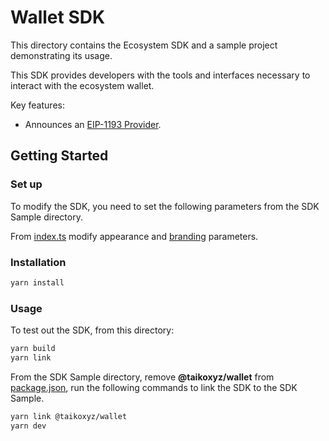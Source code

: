 # Wallet SDK

This directory contains the Ecosystem SDK and a sample project demonstrating its usage.

This SDK provides developers with the tools and interfaces necessary to interact with the ecosystem wallet.

Key features:
- Announces an [EIP-1193 Provider](https://eips.ethereum.org/EIPS/eip-1193).

## Getting Started

### Set up

To modify the SDK, you need to set the following parameters from the SDK Sample directory.

From [index.ts](./src/index.ts) modify appearance and [branding](https://www.openfort.io/docs/products/cross-app-wallet/setup/react/wallet-ui) parameters.

### Installation

```bash
yarn install
```

### Usage

To test out the SDK, from this directory:

```bash
yarn build
yarn link
```

From the SDK Sample directory, remove **@taikoxyz/wallet** from [package.json](../usage-examples/wagmi-nextjs/package.json), run the following commands to link the SDK to the SDK Sample.

```bash
yarn link @taikoxyz/wallet
yarn dev
```
